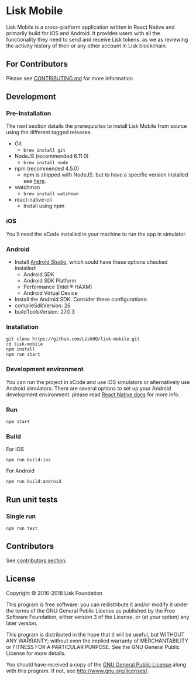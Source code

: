 # Lisk Mobile
Lisk Mobile is a cross-platform application written in React Native and primarily build for iOS and Android. It provides users with all the functionality they need to send and receive Lisk tokens. as we as reviewing the activity history of their or any other account in Lisk blockchain.

## For Contributors
Please see [CONTRIBUTING.md](/CONTRIBUTING.md) for more information.
## Development

### Pre-Installation
The next section details the prerequisites to install Lisk Mobile from source using the different tagged releases.


 - Git
   - `brew install git` 
 - NodeJS (recommended 6.11.0)
   - `brew install node`
 - npm (recommended 4.5.0)
   - npm is shipped with NodeJS. but to have a specific version installed see [here](https://stackoverflow.com/questions/9755841/how-can-i-change-the-version-of-npm-using-nvm).
 - watchman
   - `brew install watchman`
 - react-native-cli
   - Install using npm

### iOS
You'll need the xCode installed in your machine to run the app in simulator.

### Android
 - Install [Android Studio](https://developer.android.com/studio/index.html), which sould have these options checked installed:
   - Android SDK
   - Android SDK Platform
   - Performance (Intel ® HAXM)
   - Android Virtual Device
 - Install the Android SDK. Consider these configurations:
  - compileSdkVersion: 26
  - buildToolsVersion: 27.0.3

 


### Installation

```
git clone https://github.com/LiskHQ/lisk-mobile.git
cd lisk-mobile
npm install
npm run start
```

### Development environment
You can run the project in xCode and use iOS simulators or alternatively use Android simulators. There are several options to set up your Android development environment. please read [React Native docs](https://facebook.github.io/react-native/docs/getting-started.html) for more info.

### Run
```
npm start
```

### Build
For iOS

```
npm run build:ios
```


For Android

```
npm run build:android
```

## Run unit tests

### Single run
```
npm run test
```


## Contributors
See [contributors section](https://github.com/LiskHQ/lisk-mobile/graphs/contributors).

## License

Copyright © 2016-2018 Lisk Foundation

This program is free software: you can redistribute it and/or modify it under the terms of the GNU General Public License as published by the Free Software Foundation, either version 3 of the License, or (at your option) any later version.

This program is distributed in the hope that it will be useful, but WITHOUT ANY WARRANTY; without even the implied warranty of MERCHANTABILITY or FITNESS FOR A PARTICULAR PURPOSE. See the GNU General Public License for more details.

You should have received a copy of the [GNU General Public License](https://github.com/LiskHQ/lisk-hub/tree/master/LICENSE) along with this program.  If not, see <http://www.gnu.org/licenses/>.

